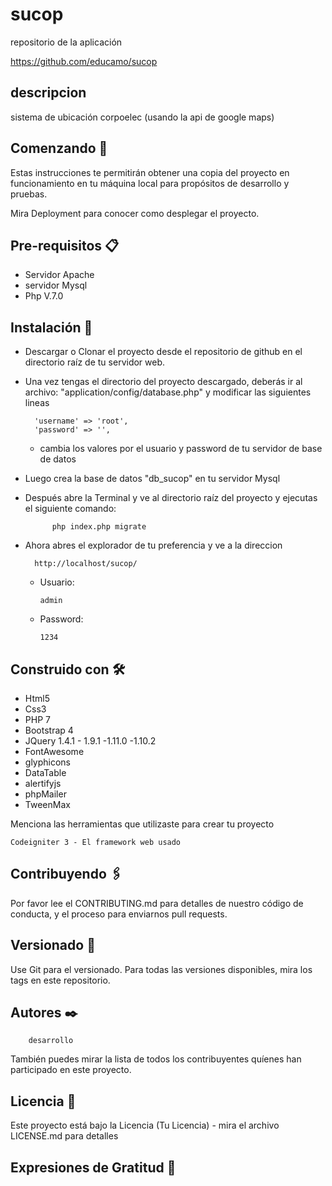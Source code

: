 # sucop

repositorio de la aplicación

https://github.com/educamo/sucop 

## **descripcion**

sistema de ubicación corpoelec (usando la api de google maps)

## Comenzando 🚀

Estas instrucciones te permitirán obtener una copia del proyecto en funcionamiento en tu máquina local para propósitos de desarrollo y pruebas.

Mira Deployment para conocer como desplegar el proyecto.

## Pre-requisitos 📋

- Servidor Apache 
- servidor Mysql
- Php V.7.0

## Instalación 🔧

* Descargar o Clonar el proyecto desde el repositorio de github en el directorio raíz de tu servidor web.

* Una vez tengas el directorio del proyecto descargado, deberás ir al archivo: "application/config/database.php" y modificar las siguientes lineas

        'username' => 'root',
        'password' => '',


  * cambia los valores por el usuario y password de tu servidor de base de datos


* Luego crea la base de datos "db_sucop" en tu servidor Mysql

* Después abre la Terminal y ve al directorio raíz del proyecto y ejecutas el siguiente comando:

            php index.php migrate


* Ahora abres el explorador de tu preferencia y ve a la direccion

        http://localhost/sucop/

  - Usuario:

        admin

  - Password:

        1234

## Construido con 🛠️
- Html5
- Css3
- PHP 7
- Bootstrap 4
- JQuery 1.4.1 - 1.9.1 -1.11.0 -1.10.2
- FontAwesome
- glyphicons
- DataTable
- alertifyjs
- phpMailer
- TweenMax

Menciona las herramientas que utilizaste para crear tu proyecto

    Codeigniter 3 - El framework web usado


## Contribuyendo 🖇️

Por favor lee el CONTRIBUTING.md para detalles de nuestro código de conducta, y el proceso para enviarnos pull requests.


## Versionado 📌

Use Git para el versionado. Para todas las versiones disponibles, mira los tags en este repositorio.

## Autores ✒️
        desarrollo

También puedes mirar la lista de todos los contribuyentes quíenes han participado en este proyecto.

## Licencia 📄

Este proyecto está bajo la Licencia (Tu Licencia) - mira el archivo LICENSE.md para detalles

## Expresiones de Gratitud 🎁
